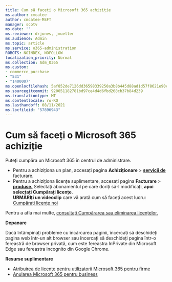 ```yaml
---
title: Cum să faceți o Microsoft 365 achiziție
ms.author: cmcatee
author: cmcatee-MSFT
manager: scotv
ms.date: ''
ms.reviewer: drjones, jmueller
ms.audience: Admin
ms.topic: article
ms.service: o365-administration
ROBOTS: NOINDEX, NOFOLLOW
localization_priority: Normal
ms.collection: Adm_O365
ms.custom:
- commerce_purchase
- "531"
- "1400007"
ms.openlocfilehash: 5af852de7126dd36598339250a3b8b445d88ad1d57f8621e90c8818e8959f12b
ms.sourcegitcommit: 920051182781bd97ce4d4d6fbd268cb37b84d239
ms.translationtype: MT
ms.contentlocale: ro-RO
ms.lasthandoff: 08/11/2021
ms.locfileid: "57896943"
---
```

# <a name="how-to-make-a-microsoft-365-purchase"></a>Cum să faceți o Microsoft 365 achiziție

Puteți cumpăra un Microsoft 365 în centrul de administrare.
  
- Pentru a achiziționa un plan, accesați pagina **Achiziționare** \> **[servicii de](https://go.microsoft.com/fwlink/p/?linkid=868433)** facturare.
- Pentru a achiziționa licențe suplimentare, accesați pagina **Facturare** \> **[produse.](https://go.microsoft.com/fwlink/p/?linkid=842054)** Selectați abonamentul pe care doriți să-l modificați, **apoi selectați Cumpărați licențe**.\
**URMĂRIți un videoclip** care vă arată cum să faceți acest lucru: [Cumpărați licențe noi](https://go.microsoft.com/fwlink/p/?linkid=2154857)
  
Pentru a afla mai multe, [consultați Cumpărarea sau eliminarea licențelor.](https://docs.microsoft.com/microsoft-365/commerce/licenses/buy-licenses)

**Depanare**

Dacă întâmpinați probleme cu încărcarea paginii, încercați să deschideți pagina web într-un alt browser sau încercați să deschideți pagina într-o fereastră de browser privată, cum este fereastra InPrivate din Microsoft Edge sau fereastra incognito din Google Chrome.

**Resurse suplimentare**
  
- [Atribuirea de licențe pentru utilizatorii Microsoft 365 pentru firme](https://docs.microsoft.com/microsoft-365/admin/add-users/add-users)
- [Anularea Microsoft 365 pentru business](https://docs.microsoft.com/microsoft-365/commerce/subscriptions/cancel-your-subscription)